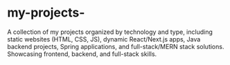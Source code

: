# my-projects-
A collection of my projects organized by technology and type, including static websites (HTML, CSS, JS), dynamic React/Next.js apps, Java backend projects, Spring applications, and full-stack/MERN stack solutions. Showcasing frontend, backend, and full-stack skills.
